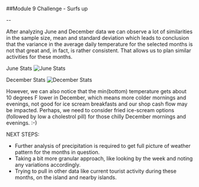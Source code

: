 ##Module 9 Challenge - Surfs up

--

After analyzing June and December data we can observe a lot of similarities in the sample size, mean and standard deviation which leads to conclusion that the variance in the average daily temperature for the selected months is not that great and, in fact, is rather consistent. That allows us to plan similar activities for these months.

June Stats
![June Stats](https://xx)

December Stats
![December Stats](https://xx)

However, we can also notice that the min(bottom) temperature gets about 10 degrees F lower in December, which means more colder mornings and evenings, not good for ice scream breakfasts and our shop cash flow may be impacted. Perhaps, we need to consider fried ice-scream options (followed by low a cholestrol pill) for those chilly December mornings and evenings. :-)

NEXT STEPS:

- Further analysis of precipitation is required to get full picture of weather pattern for the months in question.
- Taking a bit more granular approach, like looking by the week and noting any variations accordingly.
- Trying to pull in other data like current tourist activity during these months, on the island and nearby islands.
